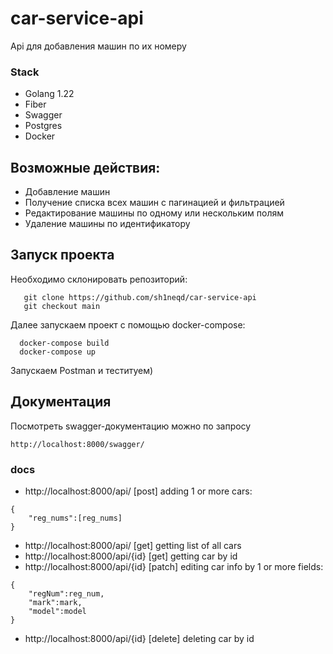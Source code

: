 # car-service-api

Api для добавления машин по их номеру

### Stack
  * Golang 1.22
  * Fiber
  * Swagger
  * Postgres
  * Docker

## Возможные действия:
  * Добавление машин
  * Получение списка всех машин с пагинацией и фильтрацией
  * Редактирование машины по одному или нескольким полям
  * Удаление машины по идентификатору

## Запуск проекта
  Необходимо склонировать репозиторий:
  ```
     git clone https://github.com/sh1neqd/car-service-api
     git checkout main
```
  Далее запускаем проект с помощью docker-compose:
```
  docker-compose build
  docker-compose up
```
  Запускаем Postman и теституем)

## Документация

Посмотреть swagger-документацию можно по запросу
```
http://localhost:8000/swagger/
```

### docs

* http://localhost:8000/api/ [post] adding 1 or more cars:
```
{
    "reg_nums":[reg_nums]
}
```
* http://localhost:8000/api/ [get] getting list of all cars
* http://localhost:8000/api/{id} [get] getting car by id
* http://localhost:8000/api/{id} [patch] editing car info by 1 or more fields:
```
{
    "regNum":reg_num,
    "mark":mark,
    "model":model
}
```
* http://localhost:8000/api/{id} [delete] deleting car by id
